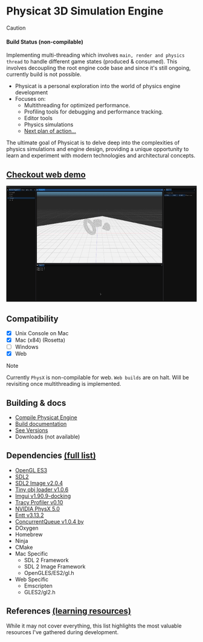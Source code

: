 # Physicat 3D Simulation Engine

> [!CAUTION]
> #### Build Status (non-compilable)
> Implementing multi-threading which involves `main, render and physics thread` to
> handle different game states (produced & consumed).
> This involves decoupling the root engine code base and since it's still ongoing,
> currently build is not possible.

- Physicat is a personal exploration into the world of physics engine development
- Focuses on:
  - Multithreading for optimized performance.
  - Profiling tools for debugging and performance tracking.
  - Editor tools
  - Physics simulations
  - [Next plan of action...](markdowns/plan_of_action.md)

The ultimate goal of Physicat is to delve deep into the 
complexities of physics simulations and engine design,
providing a unique opportunity to learn and experiment 
with modern technologies and architectural concepts.

## [Checkout web demo]()
<img src="screenshots/engine_v3.gif" width="700">

## Compatibility 
- [x] Unix Console on Mac
- [x] Mac (x84) (Rosetta)
- [ ] Windows
- [x] Web

> [!NOTE]
> Currently `PhysX` is non-compilable for web. `Web builds` are on halt.
> Will be revisiting once multithreading is implemented.

## Building & docs 
- [Compile Physicat Engine](markdowns/how_to_build.md)
- [Build documentation](markdowns/how_to_build.md)
- [See Versions](markdowns/versions.md)
- Downloads (not available)

## Dependencies [(full list)](markdowns/dependencies.md)
- [OpenGL ES3](https://www.opengl.org)
- [SDL2](https://www.libsdl.org/release)
-  [SDL2 Image v2.0.4](https://www.libsdl.org/projects/SDL_image)
- [Tiny obj loader v1.0.6](https://github.com/tinyobjloader/tinyobjloader)
- [Imgui v1.90.9-docking](https://github.com/ocornut/imgui)
- [Tracy Profiler v0.10](https://github.com/wolfpld/tracy)
- [NVIDIA PhysX 5.0](https://github.com/NVIDIA-Omniverse/PhysX)
- [Entt v3.13.2](https://github.com/skypjack/entt)
- [ConcurrentQueue v1.0.4 by ](https://github.com/cameron314/concurrentqueue)
- DOxygen
- Homebrew
- Ninja
- CMake
- Mac Specific
  - SDL 2 Framework
  - SDL 2 Image Framework
  - OpenGLES/ES2/gl.h
- Web Specific
  - Emscripten
  - GLES2/gl2.h

## References [(learning resources)](markdowns/references.md)
While it may not cover everything, this list highlights the most valuable 
resources I've gathered during development.